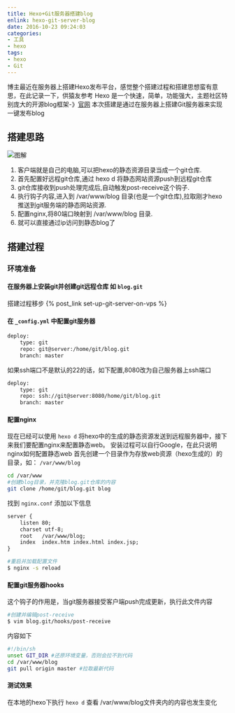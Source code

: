 ```yaml
---
title: Hexo+Git服务器搭建blog
enlink: hexo-git-server-blog
date: 2016-10-23 09:24:03
categories:
- 工具
- hexo
tags:
- hexo
- Git
---
```

博主最近在服务器上搭建Hexo发布平台，感觉整个搭建过程和搭建思想蛮有意思，在此记录一下，供猿友参考
Hexo 是一个快速，简单，功能强大，主题社区特别庞大的开源blog框架-》[官网](https://hexo.io/)
本次搭建是通过在服务器上搭建Git服务器来实现一键发布blog
<!--more -->
## 搭建思路
![图解](https://cdn.jsdelivr.net/gh/yelog/assets/images/FjUDxVksbmykVH1wvQJc4h57wMrQ.jpg)
1. 客户端就是自己的电脑,可以把hexo的静态资源目录当成一个git仓库.
2. 首先配置好远程git仓库,通过 hexo d 将静态网站资源push到远程git仓库
3. git仓库接收到push处理完成后,自动触发post-receive这个钩子.
4. 执行钩子内容,进入到 /var/www/blog 目录(也是一个git仓库),拉取刚才hexo推送到git服务端的静态网站资源.
5. 配置nginx,将80端口映射到 /var/www/blog 目录.
6. 就可以直接通过ip访问到静态blog了

## 搭建过程
### 环境准备
#### 在服务器上安装git并创建git远程仓库 如 `blog.git`
搭建过程移步 {% post_link set-up-git-server-on-vps %}
#### 在 `_config.yml` 中配置git服务器
```xml
deploy:
    type: git
    repo: git@server:/home/git/blog.git
    branch: master
```
如果ssh端口不是默认的22的话，如下配置,8080改为自己服务器上ssh端口
```xml
deploy:
    type: git
    repo: ssh://git@server:8080/home/git/blog.git
    branch: master
```
#### 配置nginx
现在已经可以使用 `hexo d` 将hexo中的生成的静态资源发送到远程服务器中，接下来我们要配置nginx来配置静态web。
安装过程可以自行Google，在此只说明nginx如何配置静态web
首先创建一个目录作为存放web资源（hexo生成的）的目录，如： `/var/www/blog`
```bash
cd /var/www
#创建blog目录，并克隆blog.git仓库的内容
git clone /home/git/blog.git blog
```
找到 `nginx.conf` 添加以下信息
```xml
server {
    listen 80;
    charset utf-8;
    root   /var/www/blog;
    index  index.htm index.html index.jsp;
}
```
```bash
#重启并加载配置文件
$ nginx -s reload
```
#### 配置git服务器hooks
这个钩子的作用是，当git服务器接受客户端push完成更新，执行此文件内容
```bash
#创建并编辑post-receive
$ vim blog.git/hooks/post-receive
```
内容如下
```bash
#!/bin/sh
unset GIT_DIR #还原环境变量，否则会拉不到代码
cd /var/www/blog
git pull origin master #拉取最新代码
```
#### 测试效果
在本地的hexo下执行 `hexo d`
查看 /var/www/blog文件夹内的内容也发生变化
